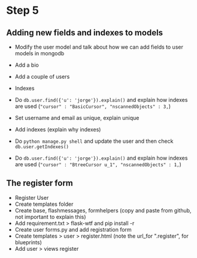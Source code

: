 # Step 5

## Adding new fields and indexes to models
- Modify the user model and talk about how we can add fields to user models in mongodb
 - Add a bio
 - Add a couple of users

- Indexes
 - Do `db.user.find({'u': 'jorge'}).explain()` and explain how indexes are used (`"cursor" : "BasicCursor", "nscannedObjects" : 3,`)
 - Set username and email as unique, explain unique
 - Add indexes (explain why indexes)
 - Do `python manage.py shell` and update the user and then check `db.user.getIndexes()`
 - Do `db.user.find({'u': 'jorge'}).explain()` and explain how indexes are used (`"cursor" : "BtreeCursor u_1", "nscannedObjects" : 1,`)

## The register form
- Register User
 - Create templates folder
 - Create base, flashmessages, formhelpers (copy and paste from github, not important to explain this)
 - Add requirement.txt > flask-wtf and pip install -r
 - Create user forms.py and add registration form
 - Create templates > user > register.html (note the url_for ".register", for blueprints)
 - Add user > views register